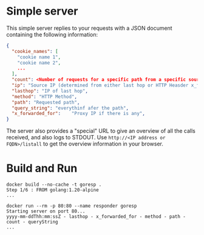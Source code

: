 # Simple server

This simple server replies to your requests with a JSON document containing the following information:

```json
{
  "cookie_names": [
    "cookie name 1",
    "cookie name 2",
    ...
  ],
  "count": <Number of requests for a specific path from a specific source IP>,
  "ip": "Source IP (determined from either last hop or HTTP Heasder x_forwarded_for",
  "lasthop": "IP of last hop",
  "method": "HTTP Method",
  "path": "Requested path",
  "query_string": "everythinf afer the path",
  "x_forwarded_for":	"Proxy IP if there is any",
}
```

The server also provides a "special" URL to give an overview of all the calls received, and also logs to STDOUT. Use `http://<IP address or FQDN>/listall` to get the overview information in your browser.

# Build and Run

```shell
docker build --no-cache -t goresp .
Step 1/6 : FROM golang:1.20-alpine
...

docker run --rm -p 80:80 --name responder goresp
Starting server on port 80...
yyyy-mm-ddThh:mm:ssZ - lasthop - x_forwarded_for - method - path - count - queryString
...
```
